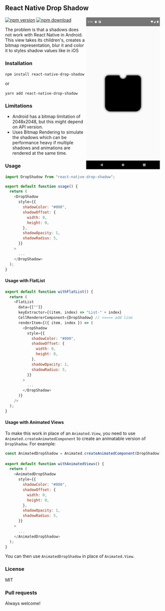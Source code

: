 ## React Native Drop Shadow

<img width="240px" align="right" src="./img/main.png" />

[![npm version](https://img.shields.io/npm/v/react-native-drop-shadow?color=green)](https://www.npmjs.com/package/react-native-drop-shadow)
[![npm download](https://img.shields.io/npm/dm/react-native-drop-shadow?color=blue)](https://www.npmjs.com/package/react-native-drop-shadow)

The problem is that a shadows does not work with React Native in Android. This view takes its children's, creates a bitmap representation, blur it and color it to styles shadow values like in iOS

### Installation

`npm install react-native-drop-shadow`

or

`yarn add react-native-drop-shadow`

### Limitations

- Android has a bitmap limitation of 2048x2048, but this might depend on API version.
- Uses Bitmap Rendering to simulate the shadows which can be performance heavy if multiple shadows and animations are rendered at the same time.

### Usage

```js
import DropShadow from "react-native-drop-shadow";
```

```js
export default function usage() {
  return (
    <DropShadow
      style={{
        shadowColor: "#000",
        shadowOffset: {
          width: 0,
          height: 0,
        },
        shadowOpacity: 1,
        shadowRadius: 5,
      }}
    >
      ...
    </DropShadow>
  );
}
```

#### Usage with FlatList

```js
export default function withFlatList() {
  return (
    <FlatList
      data={[""]}
      keyExtractor={(item, index) => "List-" + index}
      CellRendererComponent={DropShadow} // <==== add line
      renderItem={({ item, index }) => (
        <DropShadow
          style={{
            shadowColor: "#000",
            shadowOffset: {
              width: 0,
              height: 0,
            },
            shadowOpacity: 1,
            shadowRadius: 5,
          }}
        >
          ...
        </DropShadow>
      )}
    />
  );
}
```

#### Usage with Animated Views

To make this work in place of an `Animated.View`, you need to use `Animated.createAnimatedComponent` to create an animatable version of `DropShadow`. For example:

```js
const AnimatedDropShadow = Animated.createAnimatedComponent(DropShadow);

export default function withAnimatedViews() {
  return (
    <AnimatedDropShadow
      style={{
        shadowColor: "#000",
        shadowOffset: {
          width: 0,
          height: 0,
        },
        shadowOpacity: 1,
        shadowRadius: 5,
      }}
    >
      ...
    </AnimatedDropShadow>
  );
}
```

You can then use `AnimatedDropShadow` in place of `Animated.View`.

### License

MIT

### Pull requests

Always welcome!
